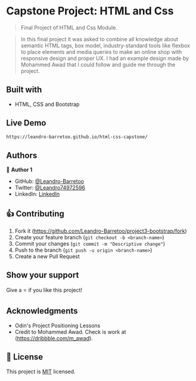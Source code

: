 # Capstone Project: HTML and Css

> Final Project of HTML and Css Module.


> In this final project it was asked to combine all knowledge about semantic HTML tags, box model, industry-standard tools like flexbox to place elements and media queries to make an online shop with responsive design and proper UX.
I had an example design made by Mohammed Awad that I could follow and guide me through the project.

## Built with

- HTML, CSS and Bootstrap

## Live Demo

```sh
https://leandro-barretoo.github.io/html-css-capstone/
```

## Authors

:bust_in_silhouette: **Author 1**

- GitHub: [@Leandro-Barretoo](https://github.com/Leandro-Barretoo)
- Twitter: [@Leandro74972596](https://twitter.com/Leandro74972596)
- LinkedIn: [LinkedIn](https://www.linkedin.com/in/leandro-miguel-gon%C3%A7alves-barreto-7079b11ba/)

## :thumbsup: Contributing

1. Fork it (<https://github.com/Leandro-Barretoo/project3-bootstrap/fork>)
2. Create your feature branch (`git checkout -b <branch-name>`)
3. Commit your changes (`git commit -m "Descriptive change"`)
4. Push to the branch (`git push -u origin <branch-name>`)
5. Create a new Pull Request

## Show your support

Give a :star: if you like this project!

## Acknowledgments

- Odin's Project Positioning Lessons
- Credit to Mohammed Awad. Check is work at (https://dribbble.com/m_awad).

## :page_with_curl: License

This project is [MIT](https://opensource.org/licenses/MIT) licensed.
